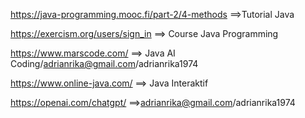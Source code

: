 https://java-programming.mooc.fi/part-2/4-methods ==>Tutorial Java

https://exercism.org/users/sign_in  ==> Course Java Programming

https://www.marscode.com/      ==> Java AI Coding/adrianrika@gmail.com/adrianrika1974

https://www.online-java.com/   ==> Java Interaktif

https://openai.com/chatgpt/ ==>adrianrika@gmail.com/adrianrika1974
